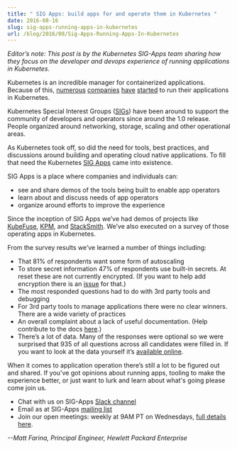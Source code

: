 ```yaml
---
title: " SIG Apps: build apps for and operate them in Kubernetes "
date: 2016-08-16
slug: sig-apps-running-apps-in-kubernetes
url: /blog/2016/08/Sig-Apps-Running-Apps-In-Kubernetes
---
```

_Editor’s note: This post is by the Kubernetes SIG-Apps team sharing how they focus on the developer and devops experience of running applications in Kubernetes._

Kubernetes is an incredible manager for containerized applications. Because of this, [numerous](https://kubernetes.io/blog/2016/02/sharethis-kubernetes-in-production) [companies](https://blog.box.com/blog/kubernetes-box-microservices-maximum-velocity/) [have](http://techblog.yahoo.co.jp/infrastructure/os_n_k8s/) [started](http://www.nextplatform.com/2015/11/12/inside-ebays-shift-to-kubernetes-and-containers-atop-openstack/) to run their applications in Kubernetes.

Kubernetes Special Interest Groups ([SIGs](https://github.com/kubernetes/community/blob/master/README.md#special-interest-groups-sig)) have been around to support the community of developers and operators since around the 1.0 release. People organized around networking, storage, scaling and other operational areas.

As Kubernetes took off, so did the need for tools, best practices, and discussions around building and operating cloud native applications. To fill that need the Kubernetes [SIG Apps](https://github.com/kubernetes/community/tree/master/sig-apps) came into existence.

SIG Apps is a place where companies and individuals can:


- see and share demos of the tools being built to enable app operators
- learn about and discuss needs of app operators
- organize around efforts to improve the experience

Since the inception of SIG Apps we’ve had demos of projects like [KubeFuse](https://github.com/opencredo/kubefuse), [KPM](https://github.com/kubespray/kpm), and [StackSmith](https://stacksmith.bitnami.com/). We’ve also executed on a survey of those operating apps in Kubernetes.

From the survey results we’ve learned a number of things including:


- That 81% of respondents want some form of autoscaling
- To store secret information 47% of respondents use built-in secrets. At reset these are not currently encrypted. (If you want to help add encryption there is an [issue](https://github.com/kubernetes/kubernetes/issues/10439) for that.)&nbsp;
- The most responded questions had to do with 3rd party tools and debugging
- For 3rd party tools to manage applications there were no clear winners. There are a wide variety of practices
- An overall complaint about a lack of useful documentation. (Help contribute to the docs [here](https://github.com/kubernetes/kubernetes.github.io).)
- There’s a lot of data. Many of the responses were optional so we were surprised that 935 of all questions across all candidates were filled in. If you want to look at the data yourself it’s [available online](https://docs.google.com/spreadsheets/d/15SUL7QTpR4Flrp5eJ5TR8A5ZAFwbchfX2QL4MEoJFQ8/edit?usp=sharing).

When it comes to application operation there’s still a lot to be figured out and shared. If you've got opinions about running apps, tooling to make the experience better, or just want to lurk and learn about what's going please come join us.


- Chat with us on SIG-Apps [Slack channel](https://kubernetes.slack.com/messages/sig-apps)
- Email as at SIG-Apps [mailing list](https://groups.google.com/forum/#!forum/kubernetes-sig-apps)
- Join our open meetings: weekly at 9AM PT on Wednesdays, [full details here](https://github.com/kubernetes/community/blob/master/sig-apps/README.md#meeting).


_--Matt Farina, Principal Engineer, Hewlett Packard Enterprise_
